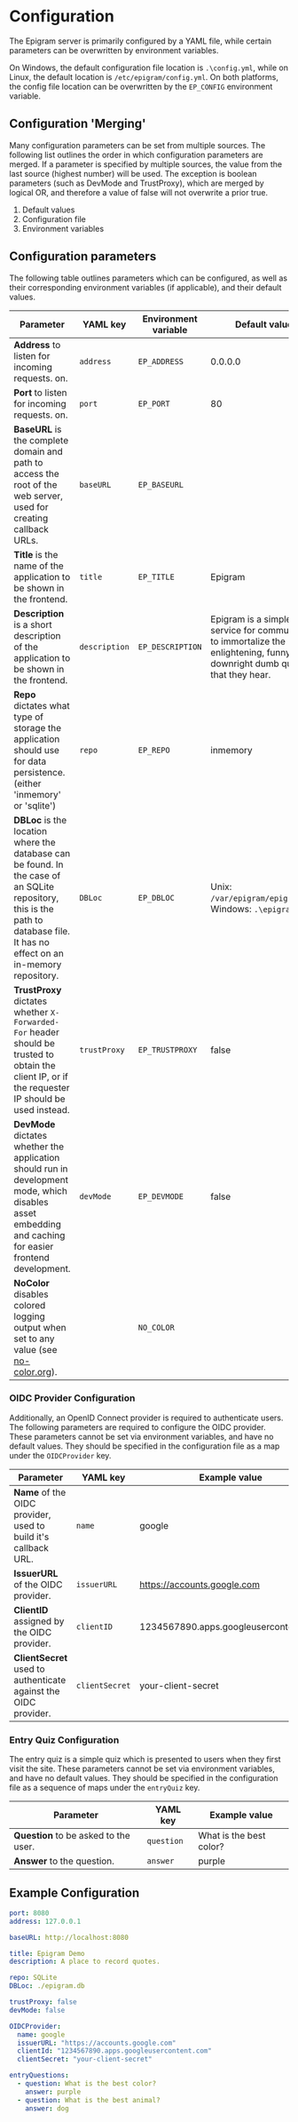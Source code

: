 # Configuration

The Epigram server is primarily configured by a YAML file, while certain parameters can be overwritten by environment variables.

On Windows, the default configuration file location is `.\config.yml`, while on Linux, the default location is `/etc/epigram/config.yml`. On both platforms, the config file location can be overwritten by the `EP_CONFIG` environment variable.

## Configuration 'Merging'

Many configuration parameters can be set from multiple sources. The following list outlines the order in which configuration parameters are merged. If a parameter is specified by multiple sources, the value from the last source (highest number) will be used. The exception is boolean parameters (such as DevMode and TrustProxy), which are merged by logical OR, and therefore a value of false will not overwrite a prior true.

1. Default values
2. Configuration file
3. Environment variables

## Configuration parameters

The following table outlines parameters which can be configured, as well as their corresponding environment variables (if applicable), and their default values.

| Parameter                                                                                                                                                                       | YAML key      | Environment variable | Default value                                                                                                                    |
|---------------------------------------------------------------------------------------------------------------------------------------------------------------------------------| ------------- | -------------------- | -------------------------------------------------------------------------------------------------------------------------------- |
| **Address** to listen for incoming requests. on.                                                                                                                                | `address`     | `EP_ADDRESS`         | 0.0.0.0                                                                                                                          |
| **Port** to listen for incoming requests. on.                                                                                                                                   | `port`        | `EP_PORT`            | 80                                                                                                                               |
| **BaseURL** is the complete domain and path to access the root of the web server, used for creating callback URLs.                                                              | `baseURL`     | `EP_BASEURL`         |                                                                                                                                  |
| **Title** is the name of the application to be shown in the frontend.                                                                                                           | `title`       | `EP_TITLE`           | Epigram                                                                                                                          |
| **Description** is a short description of the application to be shown in the frontend.                                                                                          | `description` | `EP_DESCRIPTION`     | Epigram is a simple web service for communities to immortalize the enlightening, funny, or downright dumb quotes that they hear. |
| **Repo** dictates what type of storage the application should use for data persistence. (either 'inmemory' or 'sqlite')                                                         | `repo`        | `EP_REPO`            | inmemory                                                                                                                         |
| **DBLoc** is the location where the database can be found. In the case of an SQLite repository, this is the path to database file. It has no effect on an in-memory repository. | `DBLoc`       | `EP_DBLOC`           | Unix: `/var/epigram/epigram.db`, Windows: `.\epigram.db`                                                                         |
| **TrustProxy** dictates whether `X-Forwarded-For` header should be trusted to obtain the client IP, or if the requester IP should be used instead.                              | `trustProxy`  | `EP_TRUSTPROXY`      | false                                                                                                                            |
| **DevMode** dictates whether the application should run in development mode, which disables asset embedding and caching for easier frontend development.                        | `devMode`     | `EP_DEVMODE`         | false                                                                                                                            |
| **NoColor** disables colored logging output when set to any value (see [no-color.org](https://no-color.org)).                                                                   |               | `NO_COLOR`           |                                                                                                                                  |

### OIDC Provider Configuration

Additionally, an OpenID Connect provider is required to authenticate users. The following parameters are required to configure the OIDC provider. These parameters cannot be set via environment variables, and have no default values. They should be specified in the configuration file as a map under the `OIDCProvider` key.

| Parameter                                                        | YAML key       | Example value                         |
| ---------------------------------------------------------------- | -------------- | ------------------------------------- |
| **Name** of the OIDC provider, used to build it's callback URL.  | `name`         | google                                |
| **IssuerURL** of the OIDC provider.                              | `issuerURL`    | https://accounts.google.com           |
| **ClientID** assigned by the OIDC provider.                      | `clientID`     | 1234567890.apps.googleusercontent.com |
| **ClientSecret** used to authenticate against the OIDC provider. | `clientSecret` | your-client-secret                    |

### Entry Quiz Configuration

The entry quiz is a simple quiz which is presented to users when they first visit the site. These parameters cannot be set via environment variables, and have no default values. They should be specified in the configuration file as a sequence of maps under the `entryQuiz` key.

| Parameter                             | YAML key   | Example value           |
| ------------------------------------- | ---------- | ----------------------- |
| **Question** to be asked to the user. | `question` | What is the best color? |
| **Answer** to the question.           | `answer`   | purple                  |

## Example Configuration

```yaml
port: 8080
address: 127.0.0.1

baseURL: http://localhost:8080

title: Epigram Demo
description: A place to record quotes.

repo: SQLite
DBLoc: ./epigram.db

trustProxy: false
devMode: false

OIDCProvider:
  name: google
  issuerURL: "https://accounts.google.com"
  clientId: "1234567890.apps.googleusercontent.com"
  clientSecret: "your-client-secret"

entryQuestions:
  - question: What is the best color?
    answer: purple
  - question: What is the best animal?
    answer: dog
```
